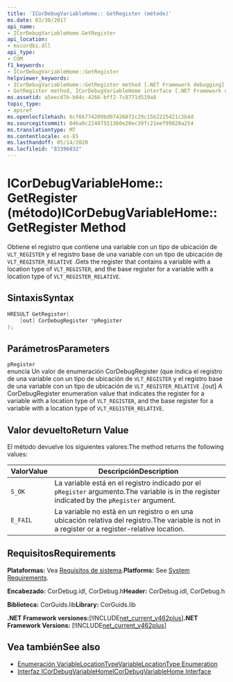 ```yaml
---
title: 'ICorDebugVariableHome:: GetRegister (método)'
ms.date: 03/30/2017
api_name:
- ICorDebugVariableHome.GetRegister
api_location:
- mscordbi.dll
api_type:
- COM
f1_keywords:
- ICorDebugVariableHome::GetRegister
helpviewer_keywords:
- ICorDebugVariableHome::GetRegister method [.NET Framework debugging]
- GetRegister method, ICorDebugVariableHome interface [.NET Framework debugging]
ms.assetid: a5eecd7b-b04c-4266-bff2-7c8771d519a8
topic_type:
- apiref
ms.openlocfilehash: 6cf66774209bd07426872c29c15b2225421c2b4d
ms.sourcegitcommit: 046a9c22487551360e20ec39fc21eef99820a254
ms.translationtype: MT
ms.contentlocale: es-ES
ms.lasthandoff: 05/14/2020
ms.locfileid: "83396832"
---
```

# <a name="icordebugvariablehomegetregister-method"></a><span data-ttu-id="c7cc6-102">ICorDebugVariableHome:: GetRegister (método)</span><span class="sxs-lookup"><span data-stu-id="c7cc6-102">ICorDebugVariableHome::GetRegister Method</span></span>
<span data-ttu-id="c7cc6-103">Obtiene el registro que contiene una variable con un tipo de ubicación de `VLT_REGISTER` y el registro base de una variable con un tipo de ubicación de `VLT_REGISTER_RELATIVE` .</span><span class="sxs-lookup"><span data-stu-id="c7cc6-103">Gets the register that contains a variable with a location type of `VLT_REGISTER`, and the base register for a variable with a location type of `VLT_REGISTER_RELATIVE`.</span></span>  
  
## <a name="syntax"></a><span data-ttu-id="c7cc6-104">Sintaxis</span><span class="sxs-lookup"><span data-stu-id="c7cc6-104">Syntax</span></span>  
  
```cpp  
HRESULT GetRegister(  
    [out] CorDebugRegister *pRegister  
);  
```  
  
## <a name="parameters"></a><span data-ttu-id="c7cc6-105">Parámetros</span><span class="sxs-lookup"><span data-stu-id="c7cc6-105">Parameters</span></span>  
 `pRegister`  
 <span data-ttu-id="c7cc6-106">enuncia Un valor de enumeración CorDebugRegister (que indica el registro de una variable con un tipo de ubicación de `VLT_REGISTER` y el registro base de una variable con un tipo de ubicación de `VLT_REGISTER_RELATIVE` .</span><span class="sxs-lookup"><span data-stu-id="c7cc6-106">[out] A CorDebugRegister enumeration value  that indicates the register for a variable with a location type of `VLT_REGISTER`, and the base register for a variable with a location type of `VLT_REGISTER_RELATIVE`.</span></span>  
  
## <a name="return-value"></a><span data-ttu-id="c7cc6-107">Valor devuelto</span><span class="sxs-lookup"><span data-stu-id="c7cc6-107">Return Value</span></span>  
 <span data-ttu-id="c7cc6-108">El método devuelve los siguientes valores:</span><span class="sxs-lookup"><span data-stu-id="c7cc6-108">The method returns the following values:</span></span>  
  
|<span data-ttu-id="c7cc6-109">Valor</span><span class="sxs-lookup"><span data-stu-id="c7cc6-109">Value</span></span>|<span data-ttu-id="c7cc6-110">Descripción</span><span class="sxs-lookup"><span data-stu-id="c7cc6-110">Description</span></span>|  
|-----------|-----------------|  
|`S_OK`|<span data-ttu-id="c7cc6-111">La variable está en el registro indicado por el `pRegister` argumento.</span><span class="sxs-lookup"><span data-stu-id="c7cc6-111">The variable is in the register indicated by the `pRegister` argument.</span></span>|  
|`E_FAIL`|<span data-ttu-id="c7cc6-112">La variable no está en un registro o en una ubicación relativa del registro.</span><span class="sxs-lookup"><span data-stu-id="c7cc6-112">The variable is not in a register or a register-relative location.</span></span>|  
  
## <a name="requirements"></a><span data-ttu-id="c7cc6-113">Requisitos</span><span class="sxs-lookup"><span data-stu-id="c7cc6-113">Requirements</span></span>  
 <span data-ttu-id="c7cc6-114">**Plataformas:** Vea [Requisitos de sistema](../../get-started/system-requirements.md).</span><span class="sxs-lookup"><span data-stu-id="c7cc6-114">**Platforms:** See [System Requirements](../../get-started/system-requirements.md).</span></span>  
  
 <span data-ttu-id="c7cc6-115">**Encabezado:** CorDebug.idl, CorDebug.h</span><span class="sxs-lookup"><span data-stu-id="c7cc6-115">**Header:** CorDebug.idl, CorDebug.h</span></span>  
  
 <span data-ttu-id="c7cc6-116">**Biblioteca:** CorGuids.lib</span><span class="sxs-lookup"><span data-stu-id="c7cc6-116">**Library:** CorGuids.lib</span></span>  
  
 <span data-ttu-id="c7cc6-117">**.NET Framework versiones:**[!INCLUDE[net_current_v462plus](../../../../includes/net-current-v462plus-md.md)]</span><span class="sxs-lookup"><span data-stu-id="c7cc6-117">**.NET Framework Versions:** [!INCLUDE[net_current_v462plus](../../../../includes/net-current-v462plus-md.md)]</span></span>  
  
## <a name="see-also"></a><span data-ttu-id="c7cc6-118">Vea también</span><span class="sxs-lookup"><span data-stu-id="c7cc6-118">See also</span></span>

- [<span data-ttu-id="c7cc6-119">Enumeración VariableLocationType</span><span class="sxs-lookup"><span data-stu-id="c7cc6-119">VariableLocationType Enumeration</span></span>](variablelocationtype-enumeration.md)
- [<span data-ttu-id="c7cc6-120">Interfaz ICorDebugVariableHome</span><span class="sxs-lookup"><span data-stu-id="c7cc6-120">ICorDebugVariableHome Interface</span></span>](icordebugvariablehome-interface.md)
